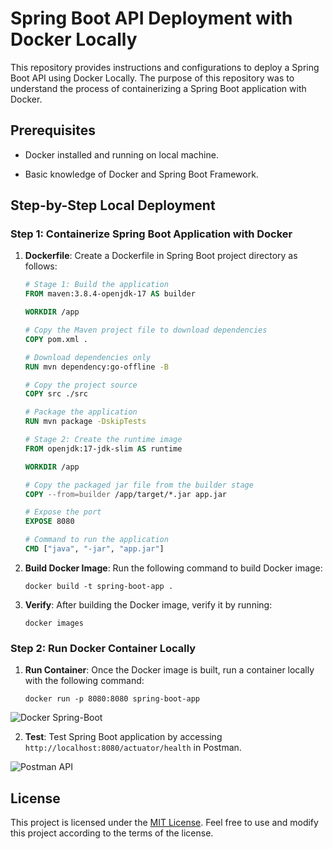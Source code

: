 # Spring Boot API Deployment with Docker Locally

This repository provides instructions and configurations to deploy a Spring Boot API using Docker Locally. The purpose of this repository was to understand the process of containerizing a Spring Boot application with Docker.

## Prerequisites

- Docker installed and running on local machine.

- Basic knowledge of Docker and Spring Boot Framework.

## Step-by-Step Local Deployment

### Step 1: Containerize Spring Boot Application with Docker

1. **Dockerfile**: Create a Dockerfile in Spring Boot project directory as follows:

    ```Dockerfile
    # Stage 1: Build the application
    FROM maven:3.8.4-openjdk-17 AS builder

    WORKDIR /app

    # Copy the Maven project file to download dependencies
    COPY pom.xml .

    # Download dependencies only
    RUN mvn dependency:go-offline -B

    # Copy the project source
    COPY src ./src

    # Package the application
    RUN mvn package -DskipTests

    # Stage 2: Create the runtime image
    FROM openjdk:17-jdk-slim AS runtime

    WORKDIR /app

    # Copy the packaged jar file from the builder stage
    COPY --from=builder /app/target/*.jar app.jar

    # Expose the port
    EXPOSE 8080

    # Command to run the application
    CMD ["java", "-jar", "app.jar"]
    ```

2. **Build Docker Image**: Run the following command to build Docker image:

    ```
    docker build -t spring-boot-app .
    ```

3. **Verify**: After building the Docker image, verify it by running:

    ```
    docker images
    ```

### Step 2: Run Docker Container Locally

1. **Run Container**: Once the Docker image is built, run a container locally with the following command:

    ```
    docker run -p 8080:8080 spring-boot-app
    ```
![Docker Spring-Boot](https://github.com/HR-Fahim/Spring-Boot-API-Deployment-with-Docker-Locally/assets/66734379/188f984a-8023-449d-9184-7a1cd8f77286)

2. **Test**: Test Spring Boot application by accessing `http://localhost:8080/actuator/health` in Postman.

![Postman API](https://github.com/HR-Fahim/Spring-Boot-API-Deployment-with-Docker-Locally/assets/66734379/27c0a091-f83e-4be6-8287-8574af610886)

## License

This project is licensed under the [MIT License](LICENSE). Feel free to use and modify this project according to the terms of the license.
